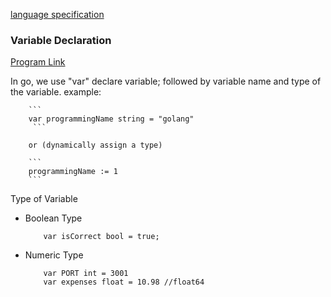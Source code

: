 [language specification](https://go.dev/ref/spec) 

### Variable Declaration
[Program Link](../src/variables/main.go)

In go, we use "var" declare variable; followed by variable name and type of the variable. 
    example: 

        ``` 
        var programmingName string = "golang"
         ```

        or (dynamically assign a type)

        ``` 
        programmingName := 1
        ```

Type of Variable

- Boolean Type

    ``` 
    	var isCorrect bool = true; 
    ```

- Numeric Type
    ``` 
        var PORT int = 3001
        var expenses float = 10.98 //float64
    ```
    
